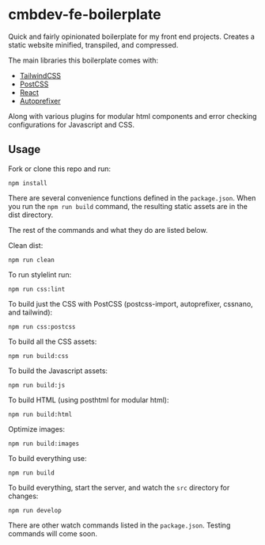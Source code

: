 # cmbdev-fe-boilerplate

Quick and fairly opinionated boilerplate for my front end projects. Creates a static website minified, transpiled, and compressed.

The main libraries this boilerplate comes with:
- [TailwindCSS](https://tailwindcss.com)
- [PostCSS](https://postcss.org)
- [React](https://react.dev)
- [Autoprefixer](https://github.com/postcss/autoprefixer)

Along with various plugins for modular html components and error checking configurations for Javascript and CSS.

## Usage

Fork or clone this repo and run:
```
npm install
```

There are several convenience functions defined in the `package.json`. When you run the `npm run build` command, the resulting static
assets are in the dist directory. 

The rest of the commands and what they do are listed below.

Clean dist: 
```
npm run clean
```
To run stylelint run: 
```
npm run css:lint
```
To build just the CSS with PostCSS (postcss-import, autoprefixer, cssnano, and tailwind): 
```
npm run css:postcss
```
To build all the CSS assets: 
```
npm run build:css
```
To build the Javascript assets: 
```
npm run build:js
```
To build HTML (using posthtml for modular html): 
```
npm run build:html
```
Optimize images: 
```
npm run build:images
```
To build everything use: 
```
npm run build
```
To build everything, start the server, and watch the `src` directory for changes: 
```
npm run develop
```

There are other watch commands listed in the `package.json`. Testing commands will come soon.

